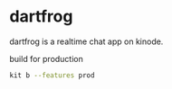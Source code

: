 # dartfrog

dartfrog is a realtime chat app on kinode.

build for production
```bash
kit b --features prod
```
